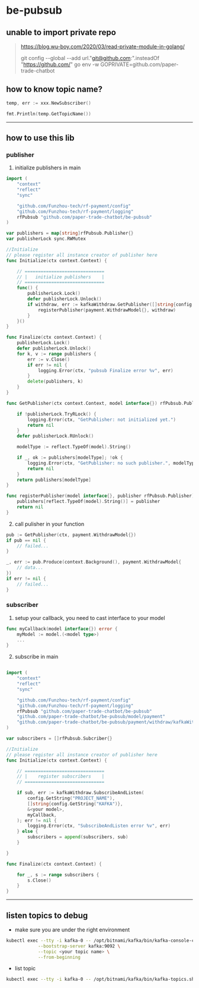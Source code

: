# be-pubsub



## unable to import private repo
>  https://blog.wu-boy.com/2020/03/read-private-module-in-golang/
> 
>  git config --global --add url."git@github.com:".insteadOf "https://github.com/"
>  go env -w GOPRIVATE=github.com/paper-trade-chatbot

## how to know topic name?

```go
temp, err := xxx.NewSubscriber()

fmt.Println(temp.GetTopicName())
```

---

## how to use this lib

### publisher

1. initialize publishers in main
```go
import (
	"context"
	"reflect"
	"sync"

	"github.com/Funzhou-tech/rf-payment/config"
	"github.com/Funzhou-tech/rf-payment/logging"
	rfPubsub "github.com/paper-trade-chatbot/be-pubsub"
)

var publishers = map[string]rfPubsub.Publisher{}
var publisherLock sync.RWMutex

//Initialize
// please register all instance creator of publisher here
func Initialize(ctx context.Context) {

	// ==============================
	// |   initialize publishers    |
	// ==============================
	func() {
		publisherLock.Lock()
		defer publisherLock.Unlock()
		if withdraw, err := kafkaWithdraw.GetPublisher([]string{config.GetString("KAFKA")}); err != nil {
			registerPublisher(payment.WithdrawModel{}, withdraw)
		}
	}()
}

func Finalize(ctx context.Context) {
	publisherLock.Lock()
	defer publisherLock.Unlock()
	for k, v := range publishers {
		err := v.Close()
		if err != nil {
			logging.Error(ctx, "pubsub Finalize error %v", err)
		}
		delete(publishers, k)
	}
}

func GetPublisher(ctx context.Context, model interface{}) rfPubsub.Publisher {

	if !publisherLock.TryRLock() {
		logging.Error(ctx, "GetPublisher: not initialized yet.")
		return nil
	}
	defer publisherLock.RUnlock()

	modelType := reflect.TypeOf(model).String()

	if _, ok := publishers[modelType]; !ok {
		logging.Error(ctx, "GetPublisher: no such publisher.", modelType)
		return nil
	}
	return publishers[modelType]
}

func registerPublisher(model interface{}, publisher rfPubsub.Publisher) error {
	publishers[reflect.TypeOf(model).String()] = publisher
	return nil
} 


```

2. call pulisher in your function

```go
pub := GetPublisher(ctx, payment.WithdrawModel{})
if pub == nil {
    // failed...
}

_, err := pub.Produce(context.Background(), payment.WithdrawModel{
    // data...
})
if err != nil {
    // failed...
}

```

### subscriber

1. setup your callback, you need to cast interface to your model

```go
func myCallback(model interface{}) error {
    myModel := model.(<model type>)
    ...
}

```

2. subscribe in main

```go

import (
	"context"
	"reflect"
	"sync"

	"github.com/Funzhou-tech/rf-payment/config"
	"github.com/Funzhou-tech/rf-payment/logging"
	rfPubsub "github.com/paper-trade-chatbot/be-pubsub"
	"github.com/paper-trade-chatbot/be-pubsub/model/payment"
	"github.com/paper-trade-chatbot/be-pubsub/payment/withdraw/kafkaWithdraw"
)

var subscribers = []rfPubsub.Subcriber{}

//Initialize
// please register all instance creator of publisher here
func Initialize(ctx context.Context) {

	// ==============================
	// |    register subscribers    |
	// ==============================

	if sub, err := kafkaWithdraw.SubscribeAndListen(
		config.GetString("PROJECT_NAME"),
		[]string{config.GetString("KAFKA")},
		&<your model>,
		myCallback,
	); err != nil {
		logging.Error(ctx, "SubscribeAndListen error %v", err)
	} else {
		subscribers = append(subscribers, sub)
	}

}

func Finalize(ctx context.Context) {

	for _, s := range subscribers {
		s.Close()
	}
}
```

---

## listen topics to debug

- make sure you are under the right environment

```bash
kubectl exec --tty -i kafka-0 -- /opt/bitnami/kafka/bin/kafka-console-consumer.sh \
            --bootstrap-server kafka:9092 \
            --topic <your topic name> \
            --from-beginning
```

- list topic

```bash
kubectl exec --tty -i kafka-0 -- /opt/bitnami/kafka/bin/kafka-topics.sh --list --bootstrap-server kafka:9092
```